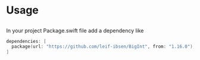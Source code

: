 # Usage

## 

In your project Package.swift file add a dependency like

```swift
dependencies: [
  package(url: "https://github.com/leif-ibsen/BigInt", from: "1.16.0"),
]
```
